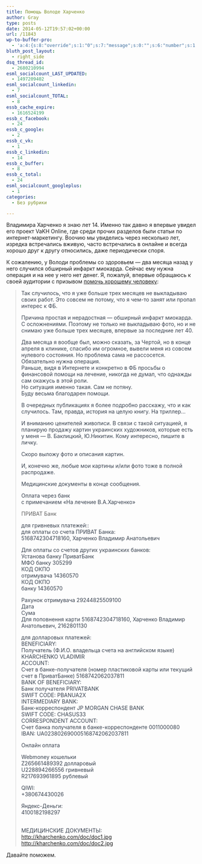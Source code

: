 ```yaml
---
title: Помощь Володе Харченко
author: Gray
type: posts
date: 2014-05-12T19:57:02+00:00
url: /11843
wp-to-buffer-pro:
  - 'a:4:{s:8:"override";s:1:"0";s:7:"message";s:0:"";s:6:"number";s:1:"1";s:16:"alternateMessage";s:0:"";}'
bluth_post_layout:
  - right_side
dsq_thread_id:
  - 2680210994
esml_socialcount_LAST_UPDATED:
  - 1497209402
esml_socialcount_linkedin:
  - 7
esml_socialcount_TOTAL:
  - 8
essb_cache_expire:
  - 1616524199
essb_c_facebook:
  - 24
essb_c_google:
  - 2
essb_c_vk:
  - 1
essb_c_linkedin:
  - 14
essb_c_buffer:
  - 8
essb_c_total:
  - 24
esml_socialcount_googleplus:
  - 1
categories:
  - Без рубрики

---
```








Владимира Харченко я знаю лет 14. Именно так давно я впервые увидел его проект VaKH Online, где среди прочих разделов были статьи по интернет-маркетингу. Воочию мы увиделись через несколько лет, изредка встречались вживую, часто встречались в онлайне и всегда хорошо друг к другу относились, даже периодически споря.

К сожалению, у Володи проблемы со здоровьем — два месяца назад у него случился обширный инфаркт миокарда. Сейчас ему нужна операция и на нее у него нет денег. Я, пожалуй, впервые обращаюсь к своей аудитории с призывом <a href="https://www.facebook.com/kharchenko59/posts/719290031446132" target="_blank">помочь хорошему человеку</a>:

> <span style="color: #37404e;">Так случилось, что я уже больше трех месяцев не выкладываю своих работ. Это совсем не потому, что я чем-то занят или пропал интерес к ФБ.</span>
> 
> <span style="color: #37404e;">Причина простая и нерадостная &#8212; обширный инфаркт миокарда. С осложнениями. Поэтому не только не выклад</span><span class="text_exposed_show" style="color: #37404e;">ываю фото, но и не снимаю уже больше трех месяцев, впервые за последние лет 40. </span>
> 
> <span class="text_exposed_show" style="color: #37404e;">Два месяца я вообще был, можно сказать, за Чертой, но в конце апреля в клинике, спасибо им огромное, вывели меня из совсем нулевого состояния. Но проблема сама не рассосется. Обязательно нужна операция.<br /> Раньше, видя в Интернете и конкретно в ФБ просьбы о финансовой помощи на лечение, никогда не думал, что однажды сам окажусь в этой роли.<br /> Но ситуация именно такая. Сам не потяну.<br /> Буду весьма благодарен помощи. </span>
> 
> <span class="text_exposed_show" style="color: #37404e;">В очередных публикациях я более подробно расскажу, что и как случилось. Там, правда, история на целую книгу. На триллер&#8230;</span>
> 
> <span class="text_exposed_show" style="color: #37404e;">И вниманию ценителей живописи. В связи с такой ситуацией, я планирую продажу картин украинских художников, которые есть у меня &#8212; В. Баклицкий, Ю.Никитин. Кому интересно, пишите в личку. </span>
> 
> <span class="text_exposed_show" style="color: #37404e;">Скоро выложу фото и описания картин.</span>
> 
> <span class="text_exposed_show" style="color: #37404e;">И, конечно же, любые мои картины и/или фото тоже в полной распродаже.<br /> </span>
> 
> <span class="text_exposed_show" style="color: #37404e;">Медицинские документы в конце сообщения.</span>
> 
> <span class="text_exposed_show" style="color: #37404e;">Оплата через банк<br /> с примечанием &#171;На лечение В.А.Харченко&#187;</span>
> 
> ПРИВАТ Банк
> 
> <span class="text_exposed_show" style="color: #37404e;">для гривневых платежей::<br /> для оплаты со счета ПРИВАТ Банка:<br /> 5168742304718160, Харченко Владимир Анатольевич</span>
> 
> <span class="text_exposed_show" style="color: #37404e;">Для оплаты со счетов других украинских банков:<br /> Установа банку ПриватБанк<br /> МФО банку 305299<br /> КОД ОКПО<br /> отримувача 14360570<br /> КОД ОКПО<br /> банку 14360570</span>
> 
> <span class="text_exposed_show" style="color: #37404e;">Рахунок отримувача 29244825509100<br /> Дата<br /> Сума<br /> Для поповнення карти 5168742304718160, Харченко Владимир Анатольевич, 2162801130</span>
> 
> <span class="text_exposed_show" style="color: #37404e;">для долларовых платежей:<br /> BENEFICIARY:<br /> Получатель (Ф.И.О. владельца счета на английском языке) KHARCHENKO VLADIMIR<br /> ACCOUNT:<br /> Счет в банке-получателя (номер пластиковой карты или текущий счет в ПриватБанке) 5168742062037811<br /> BANK OF BENEFICIARY:<br /> Банк получателя PRIVATBANK<br /> SWIFT CODE: PBANUA2X<br /> INTERMEDIARY BANK:<br /> Банк-корреспондент JP MORGAN CHASE BANK<br /> SWIFT CODE: CHASUS33<br /> CORRESPONDENT ACCOUNT:<br /> Счет банка получателя в банке-корреспонденте 0011000080<br /> IBAN: UA023802690005168742062037811</span>
> 
> <span class="text_exposed_show" style="color: #37404e;">Онлайн оплата</span>
> 
> <span class="text_exposed_show" style="color: #37404e;">Webmoney кошельки<br /> Z265661489392 долларовый<br /> U228894266556 гривневый<br /> R217693961895 рублевый<br /> </span>
> 
> <span class="text_exposed_show" style="color: #37404e;">QIWI:<br /> +380674430026</span>
> 
> <span class="text_exposed_show" style="color: #37404e;">Яндекс-Деньги:<br /> 4100182198297</span>
> 
> <span class="text_exposed_show" style="color: #37404e;"><br /> МЕДИЦИНСКИЕ ДОКУМЕНТЫ:<br /> <a style="color: #3b5998;" href="http://kharchenko.com/doc/doc1.jpg" target="_blank" rel="nofollow nofollow">http://kharchenko.com/doc/doc1.jpg</a><br /> <a style="color: #3b5998;" href="http://kharchenko.com/doc/doc2.jpg" target="_blank" rel="nofollow nofollow">http://kharchenko.com/doc/doc2.jpg</a></span>

Давайте поможем.